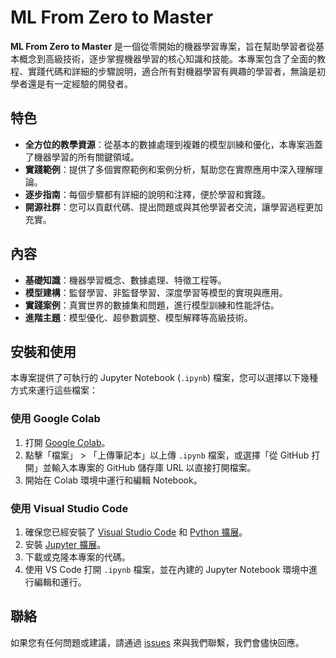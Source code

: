 # ML From Zero to Master

**ML From Zero to Master** 是一個從零開始的機器學習專案，旨在幫助學習者從基本概念到高級技術，逐步掌握機器學習的核心知識和技能。本專案包含了全面的教程、實踐代碼和詳細的步驟說明，適合所有對機器學習有興趣的學習者，無論是初學者還是有一定經驗的開發者。

## 特色

- **全方位的教學資源**：從基本的數據處理到複雜的模型訓練和優化，本專案涵蓋了機器學習的所有關鍵領域。
- **實踐範例**：提供了多個實際範例和案例分析，幫助您在實際應用中深入理解理論。
- **逐步指南**：每個步驟都有詳細的說明和注釋，便於學習和實踐。
- **開源社群**：您可以貢獻代碼、提出問題或與其他學習者交流，讓學習過程更加充實。

## 內容

- **基礎知識**：機器學習概念、數據處理、特徵工程等。
- **模型建構**：監督學習、非監督學習、深度學習等模型的實現與應用。
- **實踐案例**：真實世界的數據集和問題，進行模型訓練和性能評估。
- **進階主題**：模型優化、超參數調整、模型解釋等高級技術。

## 安裝和使用

本專案提供了可執行的 Jupyter Notebook (`.ipynb`) 檔案，您可以選擇以下幾種方式來運行這些檔案：

### 使用 Google Colab

1. 打開 [Google Colab](https://colab.research.google.com/)。
2. 點擊「檔案」 > 「上傳筆記本」以上傳 `.ipynb` 檔案，或選擇「從 GitHub 打開」並輸入本專案的 GitHub 儲存庫 URL 以直接打開檔案。
3. 開始在 Colab 環境中運行和編輯 Notebook。

### 使用 Visual Studio Code

1. 確保您已經安裝了 [Visual Studio Code](https://code.visualstudio.com/) 和 [Python 擴展](https://marketplace.visualstudio.com/items?itemName=ms-python.python)。
2. 安裝 [Jupyter 擴展](https://marketplace.visualstudio.com/items?itemName=ms-toolsai.jupyter)。
3. 下載或克隆本專案的代碼。
4. 使用 VS Code 打開 `.ipynb` 檔案，並在內建的 Jupyter Notebook 環境中進行編輯和運行。

## 聯絡

如果您有任何問題或建議，請通過 [issues](./issues) 來與我們聯繫，我們會儘快回應。
